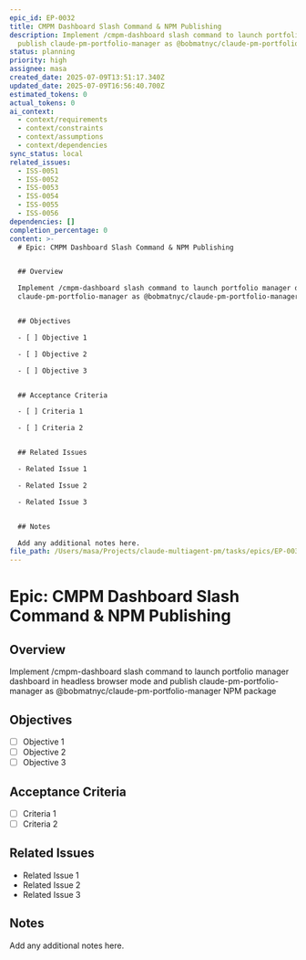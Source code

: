 ```yaml
---
epic_id: EP-0032
title: CMPM Dashboard Slash Command & NPM Publishing
description: Implement /cmpm-dashboard slash command to launch portfolio manager dashboard in headless browser mode and
  publish claude-pm-portfolio-manager as @bobmatnyc/claude-pm-portfolio-manager NPM package
status: planning
priority: high
assignee: masa
created_date: 2025-07-09T13:51:17.340Z
updated_date: 2025-07-09T16:56:40.700Z
estimated_tokens: 0
actual_tokens: 0
ai_context:
  - context/requirements
  - context/constraints
  - context/assumptions
  - context/dependencies
sync_status: local
related_issues:
  - ISS-0051
  - ISS-0052
  - ISS-0053
  - ISS-0054
  - ISS-0055
  - ISS-0056
dependencies: []
completion_percentage: 0
content: >-
  # Epic: CMPM Dashboard Slash Command & NPM Publishing


  ## Overview

  Implement /cmpm-dashboard slash command to launch portfolio manager dashboard in headless browser mode and publish
  claude-pm-portfolio-manager as @bobmatnyc/claude-pm-portfolio-manager NPM package


  ## Objectives

  - [ ] Objective 1

  - [ ] Objective 2

  - [ ] Objective 3


  ## Acceptance Criteria

  - [ ] Criteria 1

  - [ ] Criteria 2


  ## Related Issues

  - Related Issue 1

  - Related Issue 2

  - Related Issue 3


  ## Notes

  Add any additional notes here.
file_path: /Users/masa/Projects/claude-multiagent-pm/tasks/epics/EP-0032-cmpm-dashboard-slash-command-npm-publishing.md
---
```


# Epic: CMPM Dashboard Slash Command & NPM Publishing

## Overview
Implement /cmpm-dashboard slash command to launch portfolio manager dashboard in headless browser mode and publish claude-pm-portfolio-manager as @bobmatnyc/claude-pm-portfolio-manager NPM package

## Objectives
- [ ] Objective 1
- [ ] Objective 2
- [ ] Objective 3

## Acceptance Criteria
- [ ] Criteria 1
- [ ] Criteria 2

## Related Issues
- Related Issue 1
- Related Issue 2
- Related Issue 3

## Notes
Add any additional notes here.
